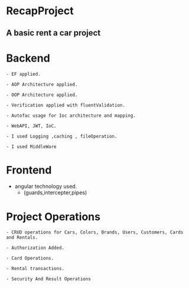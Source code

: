 # RecapProject

## A basic rent a car project

  # Backend
  
    - EF applied.
    
    - AOP Architecture applied.

    - OOP Architecture applied.

    - Verification applied with fluentValidation.

    - Autofac usage for Ioc architecture and mapping.

    - WebAPI, JWT, IoC.

    - I used Logging ,caching , fileOperation.

    - I used MiddleWare 
    
  # Frontend
   - angular technology used.
     - (guards,intercepter,pipes)
   
   
  # Project Operations
  
    - CRUD operations for Cars, Colors, Brands, Users, Customers, Cards and Rentals.

    - Authorization Added.

    - Card Operations.

    - Rental transactions.

    - Security And Result Operations
    
